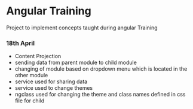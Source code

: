 
# Angular Training

Project to implement concepts taught during angular Training


### 18th April
- Content Projection
- sending data from parent module to child module
- changing of module based on dropdown menu which is located in the other module
- service used for sharing data
- service used to change themes
- ngclass used for changing the theme and class names defined in css file for child 
